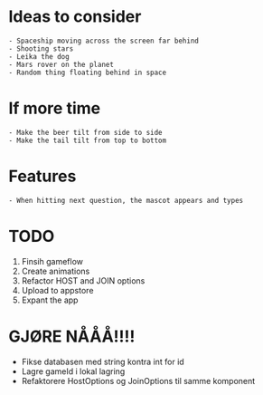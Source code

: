 # Ideas to consider

    - Spaceship moving across the screen far behind
    - Shooting stars
    - Leika the dog
    - Mars rover on the planet
    - Random thing floating behind in space

# If more time

    - Make the beer tilt from side to side
    - Make the tail tilt from top to bottom

# Features

    - When hitting next question, the mascot appears and types

# TODO

1. Finsih gameflow
2. Create animations
3. Refactor HOST and JOIN options
4. Upload to appstore
5. Expant the app

# GJØRE NÅÅÅ!!!!

- Fikse databasen med string kontra int for id
- Lagre gameId i lokal lagring
- Refaktorere HostOptions og JoinOptions til samme komponent
